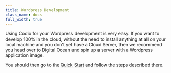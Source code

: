 ```yaml
---
title: Wordpress Development
class_name: docs
full_width: true
---
```


Using Codio for your Wordpress development is very easy. If you want to develop 100% in the cloud, without the need to install anything at all on your local machine and you don't yet have a Cloud Server, then we recommend you head over to Digital Ocean and spin up a server with a Wordpress application image. 

You should then go to the [Quick Start](/docs/back-end/quick-start) and follow the steps described there.
